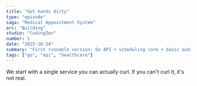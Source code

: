 ```yaml
---
title: "Get hands dirty"
type: "episode"
saga: "Medical Appointment System"
arc: "Building"
studio: "CodingZen"
number: 5
date: "2025-10-24"
summary: "First runnable version: Go API + scheduling core + basic audit."
tags: ["go", "api", "healthcare"]
---
```


We start with a single service you can actually curl. If you can't curl it, it's not real.
